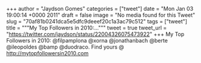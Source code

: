 
+++
author = "Jaydson Gomes"
categories = ["tweet"]
date = "Mon Jan 03 19:00:14 +0000 2011"
draft = false
image = "No media found for this Tweet"
slug = "70af81b0241dca5e5dfc9deeef20c1a3ac79c512"
tags = ["tweet"]
title = """My Top Followers in 2010:..."""
tweet = true
tweet_url = "https://twitter.com/jaydson/status/22004326075473922"
+++
My Top Followers in 2010: @filpamplona @xorna @jonathanbach @berte @ileopoldes @bamp @duodraco. Find yours @ http://mytopfollowersin2010.com
